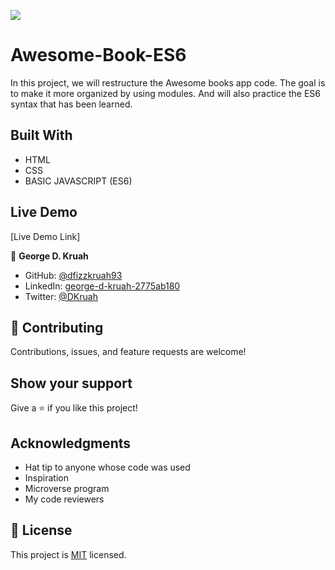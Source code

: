 ![](https://img.shields.io/badge/Microverse-blueviolet)

# Awesome-Book-ES6

In this project, we will restructure the Awesome books app code. The goal is to make it more organized by using modules. And will also practice the ES6 syntax that has been learned.

## Built With

- HTML
- CSS
- BASIC JAVASCRIPT (ES6)

## Live Demo 

[Live Demo Link]


👤 **George D. Kruah**

- GitHub: [@dfizzkruah93](https://github.com/dfizzkruah93)
- LinkedIn: [george-d-kruah-2775ab180](https://linkedin.com/in/george-d-kruah-2775ab180)
- Twitter: [@DKruah](https://github.com/Kruah)


## 🤝  Contributing

Contributions, issues, and feature requests are welcome!


## Show your support

Give a ⭐️ if you like this project!

## Acknowledgments

- Hat tip to anyone whose code was used
- Inspiration
- Microverse program
- My code reviewers

## 📝 License

This project is [MIT](./MIT.md) licensed.

